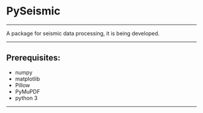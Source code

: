 # PySeismic
***
A package for seismic data processing, it is being developed.
***
## Prerequisites:
* numpy
* matplotlib
* Pillow
* PyMuPDF
* python 3
***